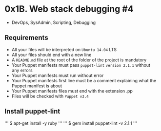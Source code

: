 # 0x1B. Web stack debugging #4
- DevOps, SysAdmin, Scripting, Debugging

## Requirements
- All your files will be interpreted on `Ubuntu 14.04` LTS
- All your files should end with a new line
- A `README.md` file at the root of the folder of the project is mandatory
- Your Puppet manifests must pass `puppet-lint` `version 2.1.1` without any errors
- Your Puppet manifests must run without error
- Your Puppet manifests first line must be a comment explaining what the Puppet manifest is about
- Your Puppet manifests files must end with the extension .pp
- Files will be checked with `Puppet v3.4`

## Install puppet-lint
''' 
$ apt-get install -y ruby 
'''
''' 
$ gem install puppet-lint -v 2.1.1 
'''
